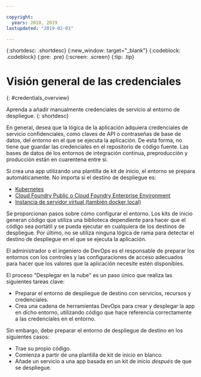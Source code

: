 ```yaml
---

copyright:
  years: 2018, 2019
lastupdated: "2019-02-01"

---
```


{:shortdesc: .shortdesc}
{:new_window: target="_blank"}
{:codeblock: .codeblock}
{:pre: .pre}
{:screen: .screen}
{:tip: .tip}

# Visión general de las credenciales
{: #credentials_overview}

Aprenda a añadir manualmente credenciales de servicio al entorno de despliegue.
{: shortdesc}

<!-- After PUP: Maybe provide links to the credentials section of the programming guides, such as https://cloud.ibm.com/docs/swift/cloudnative/configuration.html#configuration-->

En general, desea que la lógica de la aplicación adquiera credenciales de servicio confidenciales, como claves de API o contraseñas de base de datos, del entorno en el que se ejecuta la aplicación. De esta forma, no tiene que guardar las credenciales en el repositorio de código fuente. Las bases de datos de los entornos de integración continua, preproducción y producción están en cuarentena entre sí.

Si crea una app utilizando una plantilla de kit de inicio, el entorno se prepara automáticamente. No importa si el destino de despliegue es:
  * [Kubernetes](/docs/apps/creds_kube.html#add-credentials-kube)
  * [Cloud Foundry Public o Cloud Foundry Enterprise Environment](/docs/apps/creds_cf.html#add-credentials-cf)
  * [Instancia de servidor virtual (también docker local)](/docs/apps/creds_vsi.html#add-credentials-vsi)
  
Se proporcionan pasos sobre cómo configurar el entorno. Los kits de inicio generan código que utiliza una biblioteca dependiente para hacer que el código sea portátil y se pueda ejecutar en cualquiera de los destinos de despliegue. Por último, no se utiliza ninguna lógica de rama para detectar el destino de despliegue en el que se ejecuta la aplicación.

El administrador o el ingeniero de DevOps es el responsable de preparar los entornos con los controles y las configuraciones de acceso adecuados para hacer que los valores que la aplicación necesite estén disponibles.

El proceso "Desplegar en la nube" es un paso único que realiza las siguientes tareas clave:
 * Preparar el entorno de despliegue de destino con servicios, recursos y credenciales.
 * Crea una cadena de herramientas DevOps para crear y desplegar la app en dicho entorno, utilizando código que hace referencia correctamente a las credenciales en el entorno.

Sin embargo, debe preparar el entorno de despliegue de destino en los siguientes casos:
 * Trae su propio código.
 * Comienza a partir de una plantilla de kit de inicio en blanco.
 * Añade un servicio a una app basada en un kit de inicio _después_ de que se despliegue.




